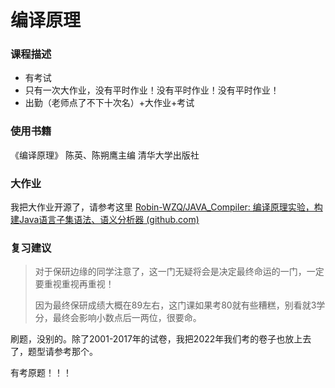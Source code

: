 # 编译原理

### 课程描述

- 有考试
- 只有一次大作业，没有平时作业！没有平时作业！没有平时作业！
- 出勤（老师点了不下十次名）+大作业+考试


### 使用书籍

《编译原理》 陈英、陈朔鹰主编 清华大学出版社

### 大作业

我把大作业开源了，请参考这里 [Robin-WZQ/JAVA_Compiler: 编译原理实验，构建Java语言子集语法、语义分析器 (github.com)](https://github.com/Robin-WZQ/JAVA_Compiler)

### 复习建议

> 对于保研边缘的同学注意了，这一门无疑将会是决定最终命运的一门，一定要重视重视再重视！
> 
> 因为最终保研成绩大概在89左右，这门课如果考80就有些糟糕，别看就3学分，最终会影响小数点后一两位，很要命。

刷题，没别的。除了2001-2017年的试卷，我把2022年我们考的卷子也放上去了，题型请参考那个。

有考原题！！！

